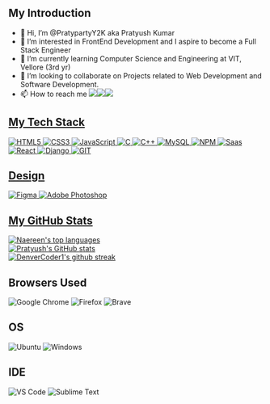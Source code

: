 ## My Introduction
- 👋 Hi, I’m @PratypartyY2K aka Pratyush Kumar
- 👀 I’m interested in FrontEnd Development and I aspire to become a Full Stack Engineer
- 🌱 I’m currently learning Computer Science and Engineering at VIT, Vellore (3rd yr)
- 💞️ I’m looking to collaborate on Projects related to Web Development and Software Development.
- 📫 How to reach me
   <a href="https://twitter.com/PratypartyK"><img src="https://img.shields.io/badge/twitter-%231DA1F2.svg?&style=for-the-badge&logo=twitter&logoColor=white" /></a><a href="https://www.linkedin.com/in/pratyush-kumar-12653a191/"><img src="https://img.shields.io/badge/linkedin-%230077B5.svg?&style=for-the-badge&logo=linkedin&logoColor=white" /><a href="mailto:kinshuk048@gmail.com?subject=Came%20from%20Github"><img src="https://img.shields.io/badge/gmail-%23D14836.svg?&style=for-the-badge&logo=gmail&logoColor=white" />

 ## My Tech Stack
   ![HTML5](https://img.shields.io/badge/HTML5-E34F26?style=for-the-badge&logo=html5&logoColor=white)
   ![CSS3](https://img.shields.io/badge/CSS3-1572B6?style=for-the-badge&logo=css3&logoColor=white)
   ![JavaScript](https://img.shields.io/badge/JavaScript-F7DF1E?style=for-the-badge&logo=javascript&logoColor=black)
   ![C](https://img.shields.io/badge/C-00599C?style=for-the-badge&logo=c&logoColor=white)
   ![C++](https://img.shields.io/badge/C%2B%2B-00599C?style=for-the-badge&logo=c%2B%2B&logoColor=white)
   ![MySQL](https://img.shields.io/badge/MySQL-00000F?style=for-the-badge&logo=mysql&logoColor=white)
   ![NPM](https://img.shields.io/badge/npm-CB3837?style=for-the-badge&logo=npm&logoColor=white)
   ![Saas](https://img.shields.io/badge/Sass-CC6699?style=for-the-badge&logo=sass&logoColor=white)
   ![React](https://img.shields.io/badge/React-20232A?style=for-the-badge&logo=react&logoColor=61DAFB)
   ![Django](https://img.shields.io/badge/Django-092E20?style=for-the-badge&logo=django&logoColor=white)
   ![GIT](https://img.shields.io/badge/Git-F05032?style=for-the-badge&logo=git&logoColor=white)
   
   ## Design
   ![Figma](https://img.shields.io/badge/Figma-F24E1E?style=for-the-badge&logo=figma&logoColor=white)
   ![Adobe Photoshop](https://img.shields.io/badge/Adobe%20Photoshop-31A8FF?style=for-the-badge&logo=Adobe%20Photoshop&logoColor=black)
 
 ## My GitHub Stats
[![Naereen's top languages](https://github-readme-stats.vercel.app/api/top-langs/?username=PratypartyY2K)](https://github.com/anuraghazra/github-readme-stats)  
[![Pratyush's GitHub stats](https://github-readme-stats.vercel.app/api?username=PratypartyY2K)](https://github.com/PratypartyY2K/github-readme-stats)  
[![DenverCoder1's github streak](https://github-readme-streak-stats.herokuapp.com/?user=PratypartyY2K)](https://github.com/DenverCoder1/github-readme-streak-stats)

   ## Browsers Used
![Google Chrome](https://img.shields.io/badge/Google_chrome-4285F4?style=for-the-badge&logo=Google-chrome&logoColor=white)
   ![Firefox](https://img.shields.io/badge/Firefox_Browser-FF7139?style=for-the-badge&logo=Firefox-Browser&logoColor=white)
   ![Brave](https://img.shields.io/badge/Brave-FF1B2D?style=for-the-badge&logo=Brave&logoColor=white)
   
   ## OS
   ![Ubuntu](https://img.shields.io/badge/Ubuntu-E95420?style=for-the-badge&logo=ubuntu&logoColor=white)
   ![Windows](https://img.shields.io/badge/Windows-0078D6?style=for-the-badge&logo=windows&logoColor=white)
   
   ## IDE
   ![VS Code](https://img.shields.io/badge/Visual_Studio_Code-0078D4?style=for-the-badge&logo=visual%20studio%20code&logoColor=white)
   ![Sublime Text](https://img.shields.io/badge/sublime_text-%23575757.svg?&style=for-the-badge&logo=sublime-text&logoColor=important)

<!---
PratypartyY2K/PratypartyY2K is a ✨ special ✨ repository because its `README.md` (this file) appears on your GitHub profile.
You can click the Preview link to take a look at your changes.
--->
